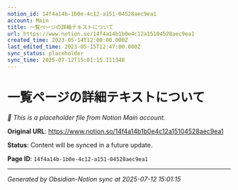 ```yaml
---
notion_id: 14f4a14b-1b0e-4c12-a151-04528aec9ea1
account: Main
title: 一覧ページの詳細テキストについて
url: https://www.notion.so/14f4a14b1b0e4c12a15104528aec9ea1
created_time: 2023-05-14T12:00:00.000Z
last_edited_time: 2023-05-15T12:47:00.000Z
sync_status: placeholder
sync_time: 2025-07-12T15:01:15.111348
---
```


# 一覧ページの詳細テキストについて

*🔄 This is a placeholder file from Notion Main account.*

**Original URL**: https://www.notion.so/14f4a14b1b0e4c12a15104528aec9ea1

**Status**: Content will be synced in a future update.

**Page ID**: `14f4a14b-1b0e-4c12-a151-04528aec9ea1`

---

*Generated by Obsidian-Notion sync at 2025-07-12 15:01:15*
